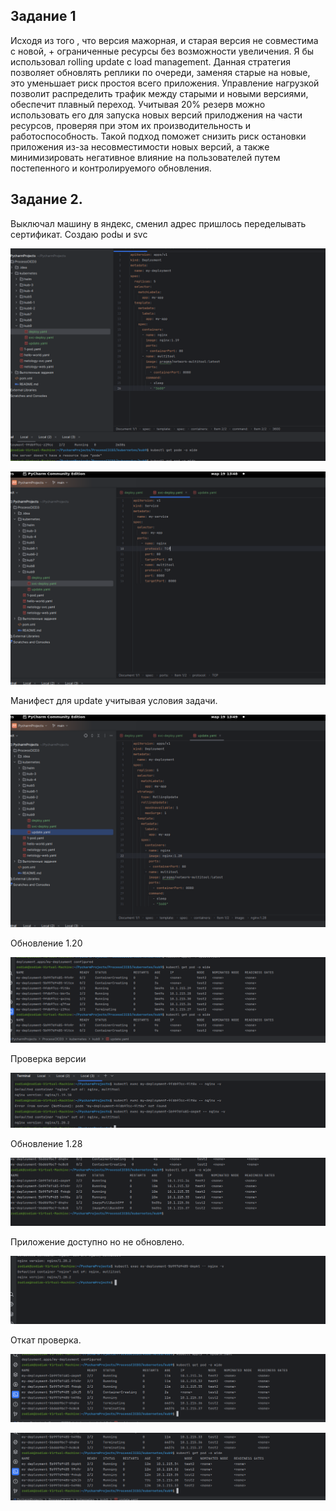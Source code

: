 ## Задание 1

 Исходя из того , что версия мажорная, и старая версия не совместима с новой, + ограниченные ресурсы без возможности увеличения. Я бы использовал rolling update с load management. Данная стратегия позволяет обновлять реплики по очереди, заменяя старые на новые, это уменьшает риск простоя всего приложения. Управление нагрузкой позволит распределить трафик между старыми и новыми версиями, обеспечит плавный переход.
      Учитывая 20% резерв можно использовать его для запуска новых версий прилоджения на части ресурсов, проверяя при этом их производительность и работоспособность. 
Такой подход поможет снизить риск остановки приложения из-за несовместимости новых версий, а также минимизировать негативное влияние на пользователей путем постепенного и контролируемого обновления.

## Задание 2.

Выключал машину в яндекс, сменил адрес пришлось переделывать сертификат.
Создаю podы и svc

![ef51d77eefa90357a9fee8daf8374e8a.png](../_resources/ef51d77eefa90357a9fee8daf8374e8a-1.png)

![cb909a9c2794ee35b9c0bf1416ec0b41.png](../_resources/cb909a9c2794ee35b9c0bf1416ec0b41-1.png)

Манифест для update учитывая условия задачи.

![ade89c9d8c2e2f9278dfb6607cfabff2.png](../_resources/ade89c9d8c2e2f9278dfb6607cfabff2-1.png)

Обновление 1.20

![8d486533976f5ddd2019ebbdde2076e2.png](../_resources/8d486533976f5ddd2019ebbdde2076e2-1.png)

Проверка версии 

![33b482a300127b141b297e0cfc766dc2.png](../_resources/33b482a300127b141b297e0cfc766dc2-1.png)

Обновление 1.28 

![7b80125c1eebfc633e153076f00a5393.png](../_resources/7b80125c1eebfc633e153076f00a5393-1.png)

Приложение доступно но не обновлено.

![d6e07aa30d9826503e8931fdda73b972.png](../_resources/d6e07aa30d9826503e8931fdda73b972-1.png)

Откат проверка.

![5f741cd31dda5049b20b450178b96a67.png](../_resources/5f741cd31dda5049b20b450178b96a67-1.png)

![83611fff6b4859c086c6aa6483d9b735.png](../_resources/83611fff6b4859c086c6aa6483d9b735-1.png)